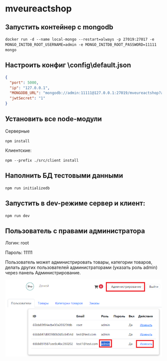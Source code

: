 # mveureactshop

## Запустить контейнер с mongodb
`docker run -d --name local-mongo --restart=always -p 27019:27017 -e MONGO_INITDB_ROOT_USERNAME=admin -e MONGO_INITDB_ROOT_PASSWORD=11111 mongo`

## Настроить конфиг \config\default.json
```json
{
  "port": 5000,
  "ip": "127.0.0.1",
  "MONGODB_URL": "mongodb://admin:11111@127.0.0.1:27019/mveureactshop?authSource=admin",
  "jwtSecret": "1"
}
```

## Установить все node-модули
Серверные

`npm install`

Клиентские:

`npm --prefix ./src/client install`

## Наполнить БД тестовыми данными
`npm run initializedb`

## Запустить в dev-режиме сервер и клиент:
`npm run dev`

## Пользователь с правами администратора
Логин: root

Пароль: 11111

Пользователь может администрировать товары, категории товаров, делать других пользователей администраторами (указать роль admin) через панель Администрирование.

![Alt text](readme-admin.png)